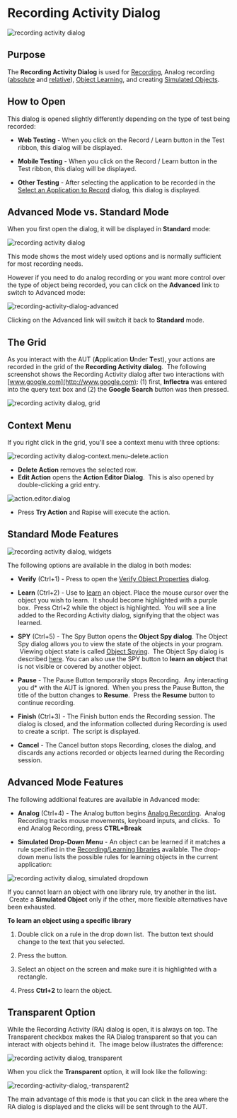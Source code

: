 # Recording Activity Dialog

![recording activity dialog](./img/recording_activity_dialog1.png)

## Purpose

The **Recording Activity Dialog** is used for [Recording](recording.md), Analog recording ([absolute](absolute_analog_learning.md) and [relative](relative_analog_learning.md)), [Object Learning](object_learning.md), and creating [Simulated Objects](simulated_objects.md).

## How to Open

This dialog is opened slightly differently depending on the type of test
being recorded:

* **Web Testing** - When you click on the Record / Learn button in the Test ribbon, this dialog will be displayed.

* **Mobile Testing** - When you click on the Record / Learn button in the Test ribbon, this dialog will be displayed.

* **Other Testing** - After selecting the application to be recorded in the [Select an Application to Record](select_an_application_to_record_dialog.md) dialog, this dialog is displayed.

## Advanced Mode vs. Standard Mode

When you first open the dialog, it will be displayed in **Standard** mode:

![recording activity dialog](./img/recording_activity_dialog1.png)

This mode shows the most widely used options and is normally sufficient for most recording needs.

However if you need to do analog recording or you want more control over the type of object being recorded, you can click on the **Advanced** link to switch to Advanced mode:

![recording-activity-dialog-advanced](./img/recording_activity_dialog2.png)

Clicking on the Advanced link will switch it back to **Standard** mode.

## The Grid

As you interact with the AUT (**A**pplication **U**nder **T**est), your actions are recorded in the grid of the **Recording Activity dialog**.  The following screenshot shows the Recording Activity dialog after two interactions with [www.google.com](http://www.google.com): (1) first, **Inflectra** was entered into the query text box and (2) the **Google Search** button was then pressed.

![recording activity dialog, grid](./img/recording_activity_dialog3.png)

## Context Menu

If you right click in the grid, you'll see a context menu with three
options:

![recording activity dialog-context.menu-delete.action](./img/recording_activity_dialog4.png)

* **Delete Action** removes the selected row.
* **Edit Action** opens the **Action Editor Dialog**.  This is also opened by double-clicking a grid entry.

![action.editor.dialog](./img/recording_activity_dialog5.png)

* Press **Try Action** and Rapise will execute the action.

## Standard Mode Features

![recording activity dialog, widgets](./img/recording_activity_dialog6.png)

The following options are available in the dialog in both modes:

* **Verify** (Ctrl+1) - Press to open the [Verify Object Properties](verify_object_properties.md) dialog.

* **Learn** (Ctrl+2) - Use to [learn](object_learning.md) an object. Place the mouse cursor over the object you wish to learn.  It should become highlighted with a purple box.  Press Ctrl+2 while the object is highlighted.  You will see a line added to the Recording Activity dialog, signifying that the object was learned.

* **SPY** (Ctrl+5) - The Spy Button opens the **Object Spy dialog**. The Object Spy dialog allows you to view the state of the objects in your program.  Viewing object state is called [Object Spying](object_spy.md).  The Object Spy dialog is described [here](ses_spy_dialog.md). You can also use the SPY button to **learn an object** that is not visible or covered by another object.

* **Pause** - The Pause Button temporarily stops Recording.  Any interacting you d* with the AUT is ignored.  When you press the Pause Button, the title of the button changes to **Resume**.  Press the **Resume** button to continue recording.

* **Finish** (Ctrl+3) - The Finish button ends the Recording session.
The dialog is closed, and the information collected during Recording is
used to create a script.  The script is displayed.

* **Cancel** - The Cancel button stops Recording, closes the dialog, and
discards any actions recorded or objects learned during the Recording
session.

## Advanced Mode Features

The following additional features are available in Advanced mode:

* **Analog** (Ctrl+4) - The Analog button begins [Analog Recording](analog_recording.md).  Analog Recording tracks mouse movements, keyboard inputs, and clicks.  To end Analog Recording, press **CTRL+Break**

* **Simulated Drop-Down Menu** - An object can be learned if it matches a rule specified in the [Recording/Learning libraries](recording_library.md) available. The drop-down menu lists the possible rules for learning objects in the current application:

![recording activity dialog, simulated dropdown](./img/recording_activity_dialog7.png)

If you cannot learn an object with one library rule, try another in the list.  Create a **Simulated Object** only if the other, more flexible alternatives have been exhausted.

**To learn an object using a specific library**

1. Double click on a rule in the drop down list.  The button text should change to the text that you selected.

2. Press the button.

3. Select an object on the screen and make sure it is highlighted with a rectangle.

4. Press **Ctrl+2** to learn the object.

## Transparent Option

While the Recording Activity (RA) dialog is open, it is always on top. The Transparent checkbox makes the RA Dialog transparent so that you can interact with objects behind it.  The image below illustrates the difference:

![recording activity dialog, transparent](./img/recording_activity_dialog8.png)

When you click the **Transparent** option, it will look like the following:

![recording-activity-dialog,-transparent2](./img/recording_activity_dialog9.png)

The main advantage of this mode is that you can click in the area where the RA dialog is displayed and the clicks will be sent through to the AUT.
